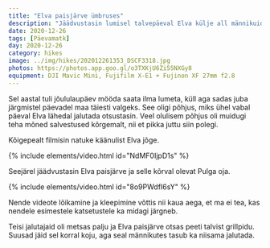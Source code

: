 ```yaml
---
title: "Elva paisjärve ümbruses"
description: "Jäädvustasin lumisel talvepäeval Elva külje all männikuid"
date: 2020-12-26
tags: [Päevamatk]
day: 2020-12-26
category: hikes
image: ../img/hikes/202012261353_DSCF3318.jpg
photos: https://photos.app.goo.gl/o3TXKjU6Zi55NXGy8
equipment: DJI Mavic Mini, Fujifilm X-E1 + Fujinon XF 27mm f2.8
---
```


Sel aastal tuli jõululaupäev mööda saata ilma lumeta, küll aga sadas juba järgmistel päevadel maa täiesti valgeks. See oligi põhjus, miks ühel vabal päeval Elva lähedal jalutada otsustasin. Veel olulisem põhjus oli muidugi teha mõned salvestused kõrgemalt, nii et pikka juttu siin polegi. 

Kõigepealt filmisin natuke käänulist Elva jõge.

{% include elements/video.html id="NdMF0IjpD1s" %}

Seejärel jäädvustasin Elva paisjärve ja selle kõrval olevat Pulga oja. 

{% include elements/video.html id="8o9PWdfI6sY" %}

Nende videote lõikamine ja kleepimine võttis nii kaua aega, et ma ei tea, kas nendele esimestele katsetustele ka midagi järgneb.

Teisi jalutajaid oli metsas palju ja Elva paisjärve otsas peeti talvist grillpidu. Suusad jäid sel korral koju, aga seal männikutes tasub ka niisama jalutada.